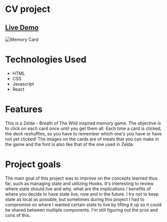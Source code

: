 # CV project

## [Live Demo]()

![Memory Card](./src/img/memory-card.png)

# Technologies Used

- HTML
- CSS
- Javascript
- React

# Features

This is a Zelda - Breath of The Wild inspired memory game. The objective is to click on each card once until you get them all. Each time a card is clicked, the deck reshuffles, so you have to remember which one's you have or have not yet clicked! The images on the cards are of meals that you can make in the game and the font is also like that of the one used in Zelda.

# Project goals

The main goal of this project was to improve on the concepts learned thus far, such as managing state and utilizing Hooks. It's interesting to review where state should live and why, what are the implications / benefits of where you decide to have state live, now and in the future. I try not to keep state as local as possible, but sometimes during this project I had to compromise on where I wanted certain state to live by lifitng it up so it could be shared between multiple components. I'm still figuring out the pros and cons of this.